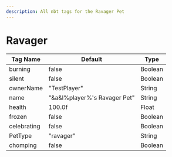```yaml
---
description: All nbt tags for the Ravager Pet
---
```



# Ravager

| Tag Name     | Default                                                            | Type                                         |
| - | - | - |
| burning | false | Boolean |
| silent | false | Boolean |
| ownerName | "TestPlayer" | String |
| name | "&a&l%player%'s Ravager Pet" | String |
| health | 100.0f | Float |
| frozen | false | Boolean |
| celebrating | false | Boolean |
| PetType | "ravager" | String |
| chomping | false | Boolean |
